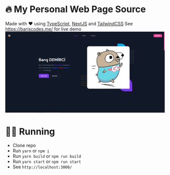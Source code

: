 # 🔥 My Personal Web Page Source

Made with ❤ using [TypeScript](https://www.typescriptlang.org/), [NextJS](https://nextjs.org/) and [TailwindCSS](https://tailwindcss.com/)
See https://bariscodes.me/ for live demo
![preview](assets/preview.png)

# 🏃‍♀️ Running

-   Clone repo
-   Run `yarn` or `npm i`
-   Run `yarn build` or `npm run build`
-   Run `yarn start` or `npm run start`
-   See `http://localhost:3000/`

